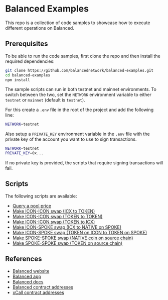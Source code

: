 # Balanced Examples

This repo is a collection of code samples to showcase how to execute different operations on Balanced.

## Prerequisites

To be able to run the code samples, first clone the repo and then install the required dependencies:

```bash
git clone https://github.com/balancednetwork/balanced-examples.git
cd balanced-examples
npm install
```

The sample scripts can run in both testnet and mainnet environments. To switch between the two, set the `NETWORK` environment variable to either `testnet` or `mainnet` (default is `testnet`).

For this create a `.env` file in the root of the project and add the following line:

```bash
NETWORK=testnet
```

Also setup a `PRIVATE_KEY` environment variable in the `.env` file with the private key of the account you want to use to sign transactions.

```bash
NETWORK=testnet
PRIVATE_KEY=0x...
```

If no private key is provided, the scripts that require signing transactions will fail.

## Scripts

The following scripts are available:

- [Query a pool price](./scripts/query-pool-price.js)
- [Make ICON-ICON swap (ICX to TOKEN)](./scripts/make-icon-icon-swap.js)
- [Make ICON-ICON swap (TOKEN to TOKEN)](./scripts/make-icon-icon-swap-2.js)
- [Make ICON-ICON swap (TOKEN to ICX)](./scripts/make-icon-icon-swap-3.js)
- [Make ICON-SPOKE swap (ICX to NATIVE on SPOKE)](./scripts/make-icon-evm-swap.js)
- [Make ICON-SPOKE swap (TOKEN on ICON to TOKEN on SPOKE)](./scripts/make-icon-evm-swap.js)
- [Make SPOKE-SPOKE swap (NATIVE coin on source chain)](./scripts/make-evm-evm-swap.js)
- [Make SPOKE-SPOKE swap (TOKEN on source chain)](./scripts/make-evm-evm-swap-2.js)


## References
- [Balanced website](https://balanced.network/)
- [Balanced app](https://app.balanced.network/)
- [Balanced docs](https://docs.balanced.network/)
- [Balanced contract addresses](https://github.com/balancednetwork/balanced-java-contracts/wiki/Contract-Addresses)
- [xCall contract addresses](https://github.com/icon-project/xcall-multi/wiki/xCall-Deployment-Info)
